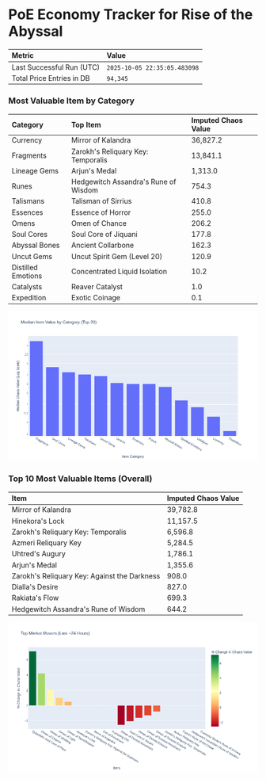 # PoE Economy Tracker for Rise of the Abyssal

<!-- START_MAINTENANCE -->
| Metric | Value |
|:---|:---|
| Last Successful Run (UTC) | `2025-10-05 22:35:05.483098` |
| Total Price Entries in DB | `94,345` |

<!-- END_MAINTENANCE -->

<!-- START_DATAFRAME_DEBUG -->
<!-- END_DATAFRAME_DEBUG -->

<!-- START_CATEGORY_ANALYSIS -->
### Most Valuable Item by Category
| Category | Top Item | Imputed Chaos Value |
| :--- | :--- | :--- |
| Currency | Mirror of Kalandra | 36,827.2 |
| Fragments | Zarokh's Reliquary Key: Temporalis | 13,841.1 |
| Lineage Gems | Arjun's Medal | 1,313.0 |
| Runes | Hedgewitch Assandra's Rune of Wisdom | 754.3 |
| Talismans | Talisman of Sirrius | 410.8 |
| Essences | Essence of Horror | 255.0 |
| Omens | Omen of Chance | 206.2 |
| Soul Cores | Soul Core of Jiquani | 177.8 |
| Abyssal Bones | Ancient Collarbone | 162.3 |
| Uncut Gems | Uncut Spirit Gem (Level 20) | 120.9 |
| Distilled Emotions | Concentrated Liquid Isolation | 10.2 |
| Catalysts | Reaver Catalyst | 1.0 |
| Expedition | Exotic Coinage | 0.1 |


![Category Analysis Chart](charts/category_analysis.png)
<!-- END_ANALYSIS -->

<!-- START_ANALYSIS -->
### Top 10 Most Valuable Items (Overall)
| Item | Imputed Chaos Value |
| :--- | :--- |
| Mirror of Kalandra | 39,782.8 |
| Hinekora's Lock | 11,157.5 |
| Zarokh's Reliquary Key: Temporalis | 6,596.8 |
| Azmeri Reliquary Key | 5,284.5 |
| Uhtred's Augury | 1,786.1 |
| Arjun's Medal | 1,355.6 |
| Zarokh's Reliquary Key: Against the Darkness | 908.0 |
| Dialla's Desire | 827.0 |
| Rakiata's Flow | 699.3 |
| Hedgewitch Assandra's Rune of Wisdom | 644.2 |


![Market Movers Chart](charts/market_movers.png)
<!-- END_ANALYSIS -->
